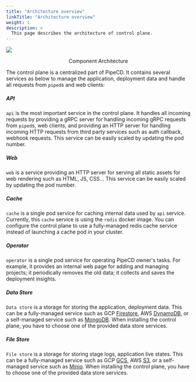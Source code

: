 ```yaml
---
title: "Architecture overview"
linkTitle: "Architecture overview"
weight: 1
description: >
  This page describes the architecture of control plane.
---
```


![](/images/control-plane-components.png)
<p style="text-align: center;">
Component Architecture
</p>

The control plane is a centralized part of PipeCD. It contains several services as below to manage the application, deployment data and handle all requests from `piped`s and web clients:

##### API

`api` is the most important service in the control plane. It handles all incoming requests by providing a gRPC server for handling incoming gRPC requests from `piped`s, web clients, and providing an HTTP server for handling incoming HTTP requests from third party services such as auth callback, webhook requests. This service can be easily scaled by updating the pod number.

##### Web

`web` is a service providing an HTTP server for serving all static assets for web rendering such as HTML, JS, CSS... This service can be easily scaled by updating the pod number.

##### Cache

`cache` is a single pod service for caching internal data used by `api` service. Currently, this `cache` service is using the `redis` docker image. You can configure the control plane to use a fully-managed redis cache service instead of launching a cache pod in your cluster.

##### Operator

`operator` is a single pod service for operating PipeCD owner's tasks.
For example, it provides an internal web page for adding and managing projects; it periodically removes the old data; it collects and saves the deployment insights.

##### Data Store

`Data store` is a storage for storing the application, deployment data. This can be a fully-managed service such as GCP [Firestore](https://cloud.google.com/firestore), AWS [DynamoDB](https://aws.amazon.com/dynamodb/), or a self-managed service such as [MongoDB](https://www.mongodb.com/). When installing the control plane, you have to choose one of the provided data store services.

##### File Store

`File store` is a storage for storing stage logs, application live states. This can be a fully-managed service such as GCP [GCS](https://cloud.google.com/storage), AWS [S3](https://aws.amazon.com/s3/), or a self-managed service such as [Minio](https://github.com/minio/minio). When installing the control plane, you have to choose one of the provided data store services.
